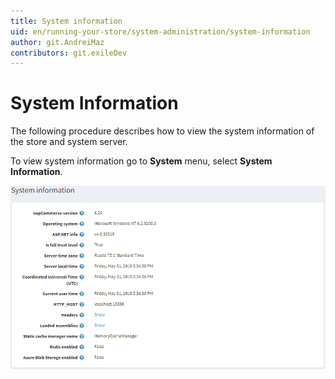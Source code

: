 ```yaml
---
title: System information
uid: en/running-your-store/system-administration/system-information
author: git.AndreiMaz
contributors: git.exileDev
---
```


# System Information

The following procedure describes how to view the system information of the store and system server.

To view system information go to **System** menu, select **System Information**.

![System Information](_static/system-information/system-information.png)
